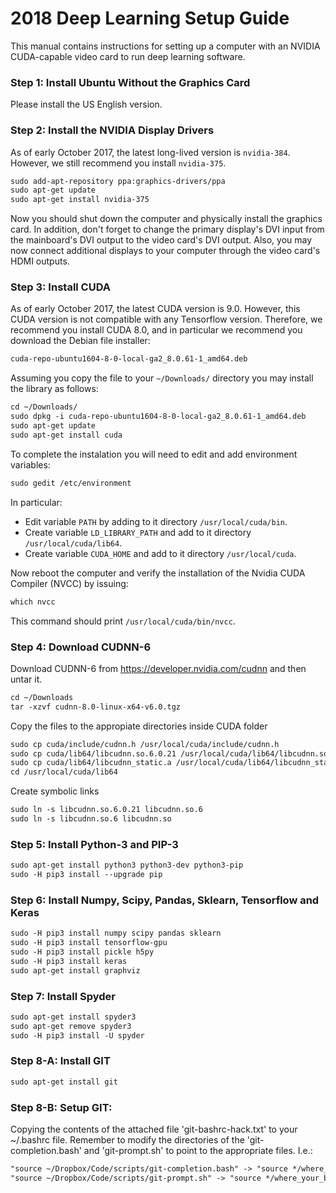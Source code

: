 # 2018 Deep Learning Setup Guide

This manual contains instructions for setting up a computer with an NVIDIA CUDA-capable video card to run deep learning software. 

### Step 1: Install Ubuntu Without the Graphics Card

Please install the US English version. 

### Step 2: Install the NVIDIA Display Drivers

As of early October 2017, the latest long-lived version is `nvidia-384`. However, we still recommend you install `nvidia-375`. 
```markdown
sudo add-apt-repository ppa:graphics-drivers/ppa
sudo apt-get update
sudo apt-get install nvidia-375
```

Now you should shut down the computer and physically install the graphics card. In addition, don't forget to change the primary display's DVI input from the mainboard's DVI output to the video card's DVI output. Also, you may now connect additional displays to your computer through the video card's HDMI outputs. 

### Step 3: Install CUDA

As of early October 2017, the latest CUDA version is 9.0. However, this CUDA version is not compatible with any Tensorflow version. Therefore, we recommend you install CUDA 8.0, and in particular we recommend you download the Debian file installer:
```markdown
cuda-repo-ubuntu1604-8-0-local-ga2_8.0.61-1_amd64.deb
```

Assuming you copy the file to your `~/Downloads/` directory you may install the library as follows: 
```markdown
cd ~/Downloads/
sudo dpkg -i cuda-repo-ubuntu1604-8-0-local-ga2_8.0.61-1_amd64.deb
sudo apt-get update
sudo apt-get install cuda
```

To complete the instalation you will need to edit and add environment variables: 
```markdown
sudo gedit /etc/environment
```

In particular:

* Edit variable `PATH` by adding to it directory `/usr/local/cuda/bin`.
* Create variable `LD_LIBRARY_PATH` and add to it directory `/usr/local/cuda/lib64`.
* Create variable `CUDA_HOME` and add to it directory `/usr/local/cuda`.

Now reboot the computer and verify the installation of the Nvidia CUDA Compiler (NVCC) by issuing: 
```markdown
which nvcc
```
This command should print `/usr/local/cuda/bin/nvcc`. 

### Step 4: Download CUDNN-6

Download CUDNN-6 from https://developer.nvidia.com/cudnn and then untar it.
```markdown
cd ~/Downloads
tar -xzvf cudnn-8.0-linux-x64-v6.0.tgz
```

Copy the files to the appropiate directories inside CUDA folder
```markdown
sudo cp cuda/include/cudnn.h /usr/local/cuda/include/cudnn.h
sudo cp cuda/lib64/libcudnn.so.6.0.21 /usr/local/cuda/lib64/libcudnn.so.6.0.21
sudo cp cuda/lib64/libcudnn_static.a /usr/local/cuda/lib64/libcudnn_static.a
cd /usr/local/cuda/lib64
```

Create symbolic links
```markdown
sudo ln -s libcudnn.so.6.0.21 libcudnn.so.6
sudo ln -s libcudnn.so.6 libcudnn.so
```

### Step 5: Install Python-3 and PIP-3

```markdown
sudo apt-get install python3 python3-dev python3-pip
sudo -H pip3 install --upgrade pip
```

### Step 6: Install Numpy, Scipy, Pandas, Sklearn, Tensorflow and Keras
```markdown
sudo -H pip3 install numpy scipy pandas sklearn
sudo -H pip3 install tensorflow-gpu
sudo -H pip3 install pickle h5py
sudo -H pip3 install keras
sudo apt-get install graphviz
```

### Step 7: Install Spyder
```markdown
sudo apt-get install spyder3
sudo apt-get remove spyder3
sudo -H pip3 install -U spyder
```

### Step 8-A: Install GIT
```markdown
sudo apt-get install git
```
### Step 8-B: Setup GIT:
Copying the contents of the attached file 'git-bashrc-hack.txt' to your ~/.bashrc file. Remember to modify the directories of the 'git-completion.bash' and 'git-prompt.sh' to point to the appropriate files. I.e.: 

```markdown
"source ~/Dropbox/Code/scripts/git-completion.bash" -> "source */where_your_bash_and_sh_files_are/git-completion.bash"
"source ~/Dropbox/Code/scripts/git-prompt.sh" -> "source */where_your_bash_and_sh_files_are/git-prompt.sh"
```
